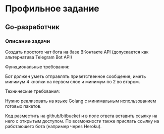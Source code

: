 # Профильное задание
## Go-разработчик
### Описание задачи

Создать простого чат бота на базе ВКонтакте API (допускается как альтернатива Telegram Bot API) <br>

Функциональные требования:

Бот должен уметь отправлять приветственное сообщение, иметь минимум 4 кнопки на первом слое и минимум по 2 во втором.

Технические требования:

Нужно реализовать на языке Golang с минимальным использованием готовых пакетов.

Код разместить на github/bitbucket и в поле ответа вставить ссылку на него с открытым доступом. По возможности также прислать ссылку на работающего бота (например через Heroku).